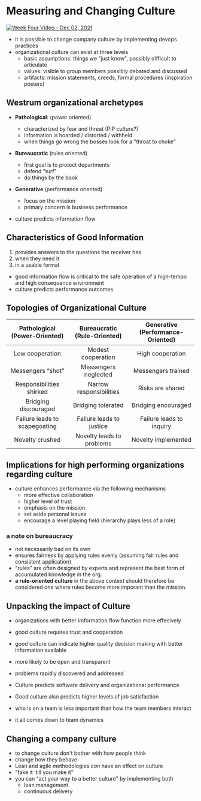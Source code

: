 # Measuring and Changing Culture

[![Week Four Video - Dec 02, 2021](https://img.youtube.com/vi/foyneKZ7Y3o/0.jpg)](https://www.youtube.com/watch?v=foyneKZ7Y3o)


- it is possible to change company culture by implementing devops practices
- organizational culture can exist at three levels
  - basic assumptions: things we "just know", possibly difficult to articulate
  - values: visible to group members possibly debated and discussed
  - artifacts: mission statements, creeds, formal procedures (inspiration posters)

## Westrum organizational archetypes

- **Pathological**: (power oriented)
  - characterized by fear and threat (PIP culture?)
  - information is hoarded / distorted / withheld
  - when things go wrong the bosses look for a "throat to choke"
- **Bureaucratic** (rules oriented)
  - first goal is to protect departments
  - defend "turf"
  - do things by the book
- **Generative** (performance oriented)
  - focus on the mission
  - primary concern is business performance

- culture predicts information flow

## Characteristics of Good Information

1. provides answers to the questions the receiver has
2. when they need it
3. in a usable format

- good information flow is critical to the safe operation of a high-tempo and high consequence environment
- culture predicts performance outcomes

## Topologies of Organizational Culture

|Pathological (Power-Oriented)|Bureaucratic (Rule-Oriented)|Generative (Performance-Oriented)
|:--:|:--:|:--:|
|Low cooperation|Modest cooperation|High cooperation|
|Messengers “shot”|Messengers neglected|Messengers trained|
|Responsibilities shirked|Narrow responsibilities|Risks are shared|
|Bridging discouraged|Bridging tolerated|Bridging encouraged|
|Failure leads to scapegoating|Failure leads to justice|Failure leads to inquiry|
| Novelty crushed | Novelty leads to problems | Novelty implemented| 

## Implications for high performing organizations regarding culture

- culture enhances performance via the following mechanisms
  - more effective collaboration
  - higher level of trust
  - emphasis on the mission
  - set aside personal issues
  - encourage a level playing field (hierarchy plays less of a role)

### a note on bureaucracy

- not necessarily bad on its own
- ensures fairness by applying rules evenly (assuming fair rules and consistent application)
- "rules" are often designed by experts and represent the best form of accumulated knowledge in the org.
- **a rule-oriented culture** in the above context should therefore be considered one where rules become more imporant than the mission. 

## Unpacking the impact of Culture

- organizations with better imformation flow function more effecively
- good culture requires trust and cooperation
- good culture can indicate higher quality decision making with better information available
- more likely to be open and transparent
- problems rapidly discovered and addressed
- Culture predicts software delivery and organizational performance
- Good culture also predicts higher levels of job satisfaction

- who is on a team is less important than how the team members interact
- it all comes down to team dynamics

## Changing a company culture

- to change culture don't bother with how people think
- change how they behave
- Lean and agile methodologies _can_ have an effect on culture
- "fake it 'till you make it"
- you can "act your way to a better culture" by implementing both
  - lean management
  - continuous delivery 



